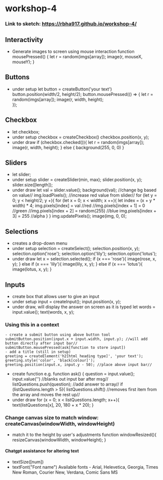 # workshop-4

### Link to sketch: https://rbha917.github.io/workshop-4/ 

## Interactivity
- Generate images to screen using mouse interaction
function mousePressed() {
let r = random(imgs[array]);
image(r, mouseX, mouseY);
}

## Buttons
- under setup
	let button = createButton('your text')
	button.position(width/2, height/2);
	button.mousePressed(() => {
		let r = random(imgs[array]);
		image(r, width, height);	
	});

## Checkbox
- let checkbox;
- under setup
	checkbox = createCheckbox()
	checkbox.position(x, y);
- under draw
	if (checkbox.checked()){
		let r = random(imgs[array]);
		image(r, width, height);
	} else {
		background(255, 0, 0)
	}

## Sliders
- let slider;
- under setup
	slider = createSlider(min, max);
	slider.position(x, y);
	slider.size([length]);
- under draw
	let val = slider.value();
	background(val); //change bg based on value//
	img.loadPixels(); //increase red value from slider//
	for (let y = 0; y < height/2; y +){
		for (let x = 0; x < width; x ++){
			let index = (x + y * width) * 4;
			img.pixels[index] = val //red
			//img.pixels[index + 1] = 0 //green
			//img.pixels[index + 2] = random(255) //blue
			img.pixels[index + 3] = 255 //alpha
		}
	}
	img.updatePixels();
	image(img, 0, 0);

## Selections
- creates a drop-down menu
- under setup
	selection = createSelect();
	selection.position(x, y);
	selection.option('rose');
	selection.option('lily');
	selection.option('lotus');
- under draw
	let x = selection.selected();
	if (x === 'rose'){
		image(rose, x, y);
	} else if (x === 'lily'){
		image(lily, x, y);
	} else if (x === 'lotus'){
		image(lotus, x, y);
	}

## Inputs
- create box that allows user to give an input
- under setup
	input = createInput();
	input.position(x, y);	
- under draw, will display the answer on screen as it is typed
	let words = input.value();
	text(words, x, y);
### Using this in a context
	- create a submit button using above button tool
	submitButton.position(input.x + input.width, input.y); //will add button directly after input bar//
	submitButton.mousePressed(ask[function to store input])
	- add a title (still in setup)
	greeting = createElement('h2[html heading type]', 'your text');
	greeting.style('color', 'black[colour]');
	greeting.position(input.x, input.y - 50); //place above input bar//
- create function e.g.
	function ask() {
	question = input.value();
	input.value('') //blanks out input bar after msg//
	listQuestions.push(question); //add answer to array//
	if (listQuestions.length > 5){
		listQuestions.shift() //removes first item from the array and moves the rest up//
- under draw
	for (x = 0; x < listQuestions.length; x++){
		text(listQuestions[x], 20, 180 + x * 20);
	}
### Change canvas size to match window: createCanvas(windowWidth, windowHeight)
- match it to the height by user's adjustments
	function windowResized(){
	resizeCanvas(windowWidth, windowHeight);
	}

#### Chatgpt assistance for altering text
- textSize([num]) 
- textFont("Font name")
Available fonts -  Arial, Helevetica, Georgia, Times New Roman, Courier New, Verdana, Comic Sans MS

